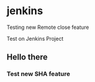 jenkins
=======

Testing new Remote close feature


Test on Jenkins Project

## Hello there

### Test new SHA feature
